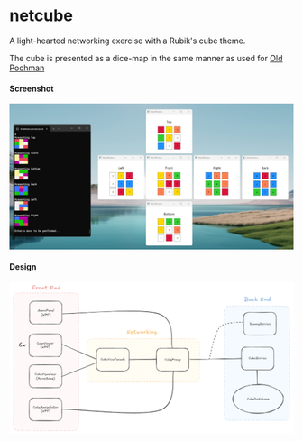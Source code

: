# netcube

A light-hearted networking exercise with a Rubik's cube theme.

The cube is presented as a dice-map in the same manner as used for [Old Pochman](https://www.speedcubereview.com/blind-solving-algorithms.html)

#### Screenshot

![Image](./misc/example-screenshot.png)

#### Design

![Image](./misc/netcube-system-design.png)

